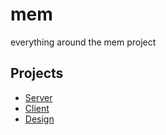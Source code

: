 # mem
everything around the mem project

## Projects
- [Server](server)
- [Client](client)
- [Design](design)
